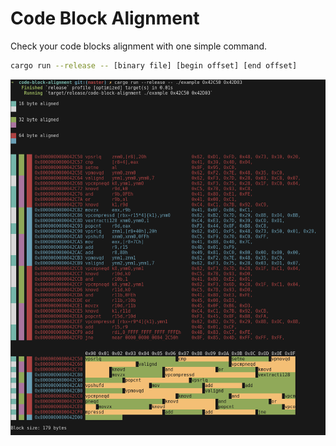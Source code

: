 # Code Block Alignment
Check your code blocks alignment with one simple command.

```sh
cargo run --release -- [binary file] [begin offset] [end offset]
```

![](./image.png)